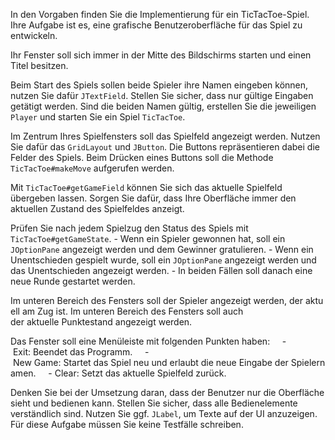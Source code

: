 In den Vorgaben finden Sie die Implementierung für ein TicTacToe-Spiel.
Ihre Aufgabe ist es, eine grafische Benutzeroberfläche für das Spiel zu entwickeln.

Ihr Fenster soll sich immer in der Mitte des Bildschirms starten und einen Titel besitzen.

Beim Start des Spiels sollen beide Spieler ihre Namen eingeben können, nutzen Sie dafür `JTextField`. Stellen Sie sicher, dass nur gültige Eingaben getätigt werden.
Sind die beiden Namen gültig, erstellen Sie die jeweiligen `Player` und starten Sie ein Spiel `TicTacToe`.

Im Zentrum Ihres Spielfensters soll das Spielfeld angezeigt werden. Nutzen Sie dafür das `GridLayout` und `JButton`.
Die Buttons repräsentieren dabei die Felder des Spiels. Beim Drücken eines Buttons soll die Methode `TicTacToe#makeMove` aufgerufen werden.

Mit `TicTacToe#getGameField` können Sie sich das aktuelle Spielfeld übergeben lassen.
Sorgen Sie dafür, dass Ihre Oberfläche immer den aktuellen Zustand des Spielfeldes anzeigt.

Prüfen Sie nach jedem Spielzug den Status des Spiels mit `TicTacToe#getGameState`.
    - Wenn ein Spieler gewonnen hat, soll ein `JOptionPane` angezeigt werden und dem Gewinner gratulieren.
    - Wenn ein Unentschieden gespielt wurde, soll ein `JOptionPane` angezeigt werden und das Unentschieden angezeigt werden.
    - In beiden Fällen soll danach eine neue Runde gestartet werden.

Im unteren Bereich des Fensters soll der Spieler angezeigt werden, der aktuell am Zug ist.
Im unteren Bereich des Fensters soll auch der aktuelle Punktestand angezeigt werden.

Das Fenster soll eine Menüleiste mit folgenden Punkten haben:
    - Exit: Beendet das Programm.
    - New Game: Startet das Spiel neu und erlaubt die neue Eingabe der Spielernamen.
    - Clear: Setzt das aktuelle Spielfeld zurück.

Denken Sie bei der Umsetzung daran, dass der Benutzer nur die Oberfläche sieht und bedienen kann. Stellen Sie sicher, dass alle Bedienelemente verständlich sind.
Nutzen Sie ggf. `JLabel`, um Texte auf der UI anzuzeigen.
Für diese Aufgabe müssen Sie keine Testfälle schreiben.
